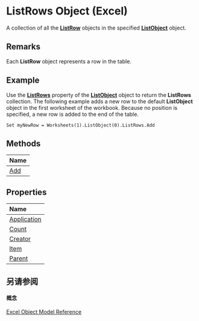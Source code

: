 
# ListRows Object (Excel)

A collection of all the  **[ListRow](ba3e4215-14b6-3dca-82d0-0951f9f2fc3e.md)** objects in the specified **[ListObject](46de6c4f-8ce0-0c7d-da59-6e52f5eab612.md)** object.


## Remarks

 Each **ListRow** object represents a row in the table.


## Example

Use the  **[ListRows](7b584f41-ffc0-abe4-e755-ef163bcbb2ed.md)** property of the **[ListObject](46de6c4f-8ce0-0c7d-da59-6e52f5eab612.md)** object to return the **ListRows** collection. The following example adds a new row to the default **ListObject** object in the first worksheet of the workbook. Because no position is specified, a new row is added to the end of the table.


```
Set myNewRow = Worksheets(1).ListObject(0).ListRows.Add
```


## Methods



|**Name**|
|:-----|
|[Add](32213e09-fd25-3787-3ab8-45ee1249ca1c.md)|

## Properties



|**Name**|
|:-----|
|[Application](556e3016-4cfb-9e15-a2b4-7fc651e10859.md)|
|[Count](91a51e45-b5b6-1b5c-5a06-10a91e70cf66.md)|
|[Creator](ab0d80a3-5dd5-b007-f586-ea123049483f.md)|
|[Item](45b82814-e8ee-43b2-3b57-2ca7f1f152c4.md)|
|[Parent](556ddca2-3cc6-43be-3fbc-6ec0782a4c9a.md)|

## 另请参阅


#### 概念


[Excel Object Model Reference](11ea8598-8a20-92d5-f98b-0da04263bf2c.md)